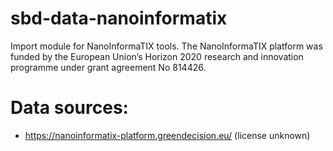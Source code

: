 # sbd-data-nanoinformatix

Import module for NanoInformaTIX tools. The NanoInformaTIX platform was funded by the European Union’s Horizon 2020 research and innovation programme under grant agreement No 814426.


# Data sources:

* https://nanoinformatix-platform.greendecision.eu/ (license unknown)
